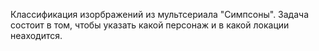 Классификация изорбражений из мультсериала "Симпсоны". Задача состоит в том, чтобы указать какой персонаж и в какой локации неаходится.

